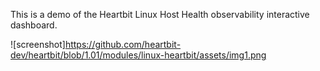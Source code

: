 This is a demo of the Heartbit Linux Host Health observability interactive dashboard.

![screenshot]https://github.com/heartbit-dev/heartbit/blob/1.01/modules/linux-heartbit/assets/img1.png
